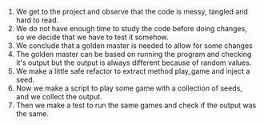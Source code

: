 1. We get to the project and observe that the code is messy, tangled and hard to read. 
2. We do not have enough time to study the code before doing changes, so we decide that we have to test it somehow. 
3. We conclude that a golden master is needed to allow for some changes
4. The golden master can be based on running the program and checking it's output but the output is always different
because of random values.
5. We make a little safe refactor to extract method play_game and inject a seed.
6. Now we make a script to play some game with a collection of seeds, and we collect the output. 
7. Then we make a test to run the same games and check if the output was the same.   